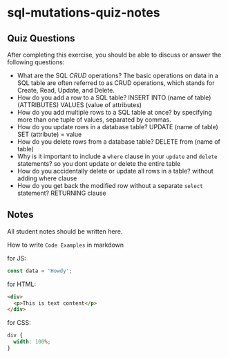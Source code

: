 # sql-mutations-quiz-notes

## Quiz Questions

After completing this exercise, you should be able to discuss or answer the following questions:

- What are the SQL _CRUD_ operations?
  The basic operations on data in a SQL table are often referred to as CRUD operations, which stands for Create, Read, Update, and Delete.
- How do you add a row to a SQL table?
  INSERT INTO (name of table) (ATTRIBUTES)
  VALUES (value of attributes)
- How do you add multiple rows to a SQL table at once?
  by specifying more than one tuple of values, separated by commas.
- How do you update rows in a database table?
  UPDATE (name of table)
  SET (attribute) = value
- How do you delete rows from a database table?
  DELETE
  from (name of table)
- Why is it important to include a `where` clause in your `update` and `delete` statements?
  so you dont update or delete the entire table
- How do you accidentally delete or update all rows in a table?
  without adding where clause
- How do you get back the modified row without a separate `select` statement?
  RETURNING clause

## Notes

All student notes should be written here.

How to write `Code Examples` in markdown

for JS:

```javascript
const data = 'Howdy';
```

for HTML:

```html
<div>
  <p>This is text content</p>
</div>
```

for CSS:

```css
div {
  width: 100%;
}
```
